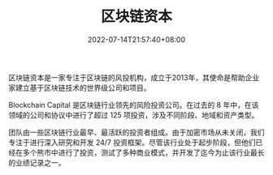 ﻿---
weight: 
title: "区块链资本"
description: "区块链资本是一家专注于区块链的风投机构，成立于2013年，其使命是帮助企业家建立基于区块链技术的世界级公司和项目"
date: 2022-07-14T21:57:40+08:00
lastmod: 2022-07-14T16:45:40+08:00
draft: false
authors: ["seven"]
featuredImage: "qukuailianziben.png"
link: "https://blockchain.capital/"
tags: ["投资机构","区块链资本 翻译站点"]
categories: ["navigation"]
navigation: ["投资机构"]
lightgallery: true
toc: true
pinned: false
recommend: false
recommend1: false
---
区块链资本是一家专注于区块链的风投机构，成立于2013年，其使命是帮助企业家建立基于区块链技术的世界级公司和项目。

Blockchain Capital 是区块链行业领先的风险投资公司。在过去的 8 年中，在该领域的公司和协议中进行了超过 125 项投资，涉及不同阶段、地域和资产类型。

团队由一些区块链行业最早、最活跃的投资者组成。由于加密市场从未关闭，我们专注于进行深入研究和开发 24/7 投资框架。尽管该行业处于起步阶段，但他们已经在多个熊市中进行了投资，测试了多种商业模式，并开发了迄今为止该行业最长的业绩记录之一。